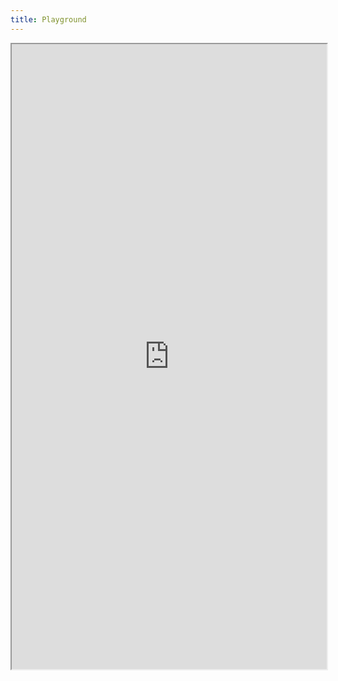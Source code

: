 ```yaml
---
title: Playground
---
```


<iframe src="https://stackblitz.com/github/evan-liu/karabiner.ts/tree/main/editor?embed=1&file=rules.js&hideExplorer=1&hideNavigation=1&terminalHeight=20" width="100%" height="1000"></iframe>

